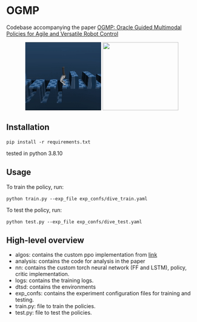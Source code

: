 # OGMP

Codebase accompanying the paper [OGMP: Oracle Guided Multimodal Policies for Agile and Versatile Robot Control](https://arxiv.org/abs/2403.04205)


<p align="center">
   <img width="200" height="180" src="media/parkour.gif">
   <img width="200" height="180" src="media/dive_all.gif">
</p>

## Installation

    pip install -r requirements.txt

tested in python 3.8.10

## Usage

To train the policy, run:

    python train.py --exp_file exp_confs/dive_train.yaml

To test the policy, run:
    
    python test.py --exp_file exp_confs/dive_test.yaml

## High-level overview

* algos: contains the custom ppo implementation from [link](https://github.com/osudrl/RSS-2020-learning-memory-based-control)
* analysis: contains the code for analysis in the paper
* nn: contains the custom torch neural network (FF and LSTM), policy, critic implementation.
* logs: contains the training logs.
* dtsd: contains the environments
* exp_confs: contains the experiment configuration files for training and testing.
* train.py: file to train the policies.
* test.py: file to test the policies.
